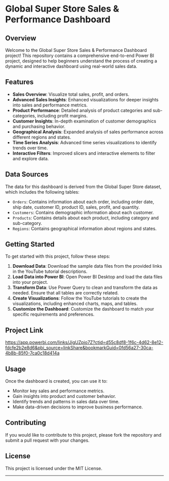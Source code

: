 
# Global Super Store Sales & Performance Dashboard

## Overview
Welcome to the Global Super Store Sales & Performance Dashboard project! This repository contains a comprehensive end-to-end Power BI project, designed to help beginners understand the process of creating a dynamic and interactive dashboard using real-world sales data.

## Features
- **Sales Overview**: Visualize total sales, profit, and orders.
- **Advanced Sales Insights**: Enhanced visualizations for deeper insights into sales and performance metrics.
- **Product Performance**: Detailed analysis of product categories and sub-categories, including profit margins.
- **Customer Insights**: In-depth examination of customer demographics and purchasing behavior.
- **Geographical Analysis**: Expanded analysis of sales performance across different regions and states.
- **Time Series Analysis**: Advanced time series visualizations to identify trends over time.
- **Interactive Filters**: Improved slicers and interactive elements to filter and explore data.

## Data Sources
The data for this dashboard is derived from the Global Super Store dataset, which includes the following tables:
- `Orders`: Contains information about each order, including order date, ship date, customer ID, product ID, sales, profit, and quantity.
- `Customers`: Contains demographic information about each customer.
- `Products`: Contains details about each product, including category and sub-category.
- `Regions`: Contains geographical information about regions and states.

## Getting Started
To get started with this project, follow these steps:

1. **Download Data**: Download the sample data files from the provided links in the YouTube tutorial descriptions.
2. **Load Data into Power BI**: Open Power BI Desktop and load the data files into your project.
3. **Transform Data**: Use Power Query to clean and transform the data as needed. Ensure that all tables are correctly related.
4. **Create Visualizations**: Follow the YouTube tutorials to create the visualizations, including enhanced charts, maps, and tables.
5. **Customize the Dashboard**: Customize the dashboard to match your specific requirements and preferences.

## Project Link 
https://app.powerbi.com/links/JigUZpio7Z?ctid=d55c8df8-1f6c-4d62-8e12-fdcfe2b2e8d6&pbi_source=linkShare&bookmarkGuid=0fd56a27-30ca-4b8b-85f0-7ca0c18d414a

## Usage
Once the dashboard is created, you can use it to:
- Monitor key sales and performance metrics.
- Gain insights into product and customer behavior.
- Identify trends and patterns in sales data over time.
- Make data-driven decisions to improve business performance.

## Contributing
If you would like to contribute to this project, please fork the repository and submit a pull request with your changes.

## License
This project is licensed under the MIT License.

---

